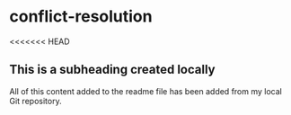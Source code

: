 # conflict-resolution

<<<<<<< HEAD
## This is a subheading created locally

All of this content added to the readme file has been added from my local Git repository.
